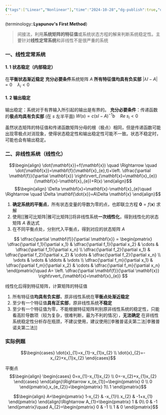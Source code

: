 ```yaml
---
{"tags":["Linear","Nonlinear"],"time":"2024-10-28","dg-publish":true,"dg-path":"自动控制原理/现代控制理论/李雅普诺夫第一法.md","permalink":"/自动控制原理/现代控制理论/李雅普诺夫第一法/","dgPassFrontmatter":true,"noteIcon":"","created":"2024-10-28T09:46:07.578+08:00","updated":"2025-03-02T14:56:39.461+08:00"}
---
```



(terminology::**Lyapunov's First Method**)
>间接法，利用**系统矩阵的特征值**或系统状态方程的解来判断系统稳定性。主要针对**线性定常系统**和非线性不是很严重的系统

### 一、线性定常系统
#### 1. 1 状态稳定（内部稳定）
在**平衡状态渐近稳定**
**充分必要条件**系统矩阵 $A$ **所有特征值均具有负实部** $\left\lvert  \lambda I-A \right\rvert=0\quad\lambda_{i}<0$
#### 1. 2 输出稳定
输出稳定：系统对于有界输入所引起的输出是有界的。
**充分必要条件**：传递函数的**极点均具有负实部** (在 $s$ 左半平面) $W(s)=c(sI-A)^{-1}b\quad Re \;s_{i}<0$

虽然状态矩阵的特征值和传递函数矩阵分母的根（极点）相同，但是传递函数可能出现零极点对消现象，使得状态稳定性和输出稳定性可能不一致。状态不稳定时，可能也会有输出稳定。

### 二、非线性系统（线性化）

$$\begin{align}
\dot{\mathbf{x}}=f(\mathbf{x}) \quad \Rightarrow  \quad \dot{\mathbf{x}}=\mathbf{f}(\mathbf{x}_{e},t)+\left. \dfrac{\partial \mathbf{f}}{\partial \mathbf{x}}  \right\rvert_{\mathbf{x}=\mathbf{x}_{e}}(\mathbf{x}-\mathbf{x}_{e})+R(x)
\end{align}$$
$$\begin{align}
\Delta \mathbf{x}=\mathbf{x}-\mathbf{x}_{e}\quad \Rightarrow \quad  \Delta \mathbf{\dot{x}}=A\Delta \mathbf{x}
\end{align}$$
1. **确定系统的平衡点**，所有状态变量的导数为零的点，也即联立方程 $\mathbf{0}=f(\mathbf{x})$ 求解
2. 使用[[雅可比矩阵\|雅可比矩阵]]将非线性系统**一次线性化**，得到线性化的状态矩阵 $A$ 表达式
3. 在不同平衡点处，分别代入平衡点，得到对应的状态矩阵 $A$

$$ \dfrac{\partial \mathbf{f}}{\partial \mathbf{x}} = \begin{pmatrix} \dfrac{\partial f_1}{\partial x_1} & \dfrac{\partial f_1}{\partial x_2} & \cdots & \dfrac{\partial f_1}{\partial x_n} \\ \dfrac{\partial f_2}{\partial x_1} & \dfrac{\partial f_2}{\partial x_2} & \cdots & \dfrac{\partial f_2}{\partial x_n} \\ \vdots & \vdots & \ddots & \vdots \\ \dfrac{\partial f_m}{\partial x_1} & \dfrac{\partial f_m}{\partial x_2} & \cdots & \dfrac{\partial f_m}{\partial x_n} \end{pmatrix}\quad  A= \left. \dfrac{\partial \mathbf{f}}{\partial \mathbf{x}}  \right\rvert_{\mathbf{x}=\mathbf{x}_{e}} $$

线性化后得到特征矩阵，计算矩阵的特征值
1. 所有特征值**均具有负实部**，原非线性系统在**平衡点处渐近稳定**
2. 至少有一个特征值**具有正实部**，原非线性系统**不稳定**
3. 至少有一个特征值为零，不能根据特征矩阵判别原非线性系统的稳定性，只能看高阶导数项（较为复杂，很难判断，最为不利的情况），**无法确定**
在非线性系统稳定性分析存在瓶颈，不建议使用，建议使用[[李雅普诺夫第二法\|李雅普诺夫第二法]]


### 实际例题
$$\begin{cases}
\dot{x}_{1}=x_{1}-x_{1}x_{2} \\
\dot{x}_{2}=-x_{2}+x_{1}x_{2}
\end{cases}$$

平衡点
$$\begin{align}
\begin{cases}
0=x_{1}-x_{1}x_{2} \\
0=-x_{2}+x_{1}x_{2}
\end{cases}
\end{align}\Rightarrow x_{e_{1}}=\begin{pmatrix}
0 \\
0
\end{pmatrix},x_{e_{2}}=\begin{pmatrix}
1\\ 1
\end{pmatrix}$$

$$\begin{align}
A=\begin{pmatrix}
1-x_{2} & -x_{1}\\ x_{2} & -1+x_{1}
\end{pmatrix}
\end{align}\Rightarrow A_{1}=\begin{pmatrix}
1 & 0\\ 0  & -1
\end{pmatrix}\quad A_{2}=\begin{pmatrix}
0 & -1 \\ 1 & 0
\end{pmatrix}$$

